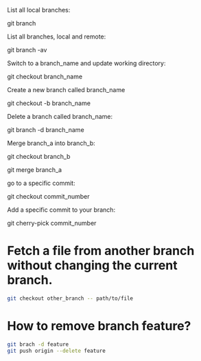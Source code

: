 List all local branches:

git branch

List all branches, local and remote:

git branch -av

Switch to a branch_name and update working directory:

git checkout branch_name

Create a new branch called branch_name

git checkout -b branch_name

Delete a branch called branch_name:

git branch -d branch_name

Merge branch_a into branch_b:

git checkout branch_b

git merge branch_a

go to a specific commit:

git checkout commit_number

Add a specific commit to your branch:

git cherry-pick commit_number


<h1>Fetch a file from another branch without changing the current branch.</h1>

```bash
git checkout other_branch -- path/to/file 
```

<h1> How to remove branch feature?</h1>

```bash
git brach -d feature
git push origin --delete feature
```

